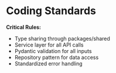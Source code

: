 # Coding Standards

**Critical Rules:**
- Type sharing through packages/shared
- Service layer for all API calls
- Pydantic validation for all inputs
- Repository pattern for data access
- Standardized error handling
